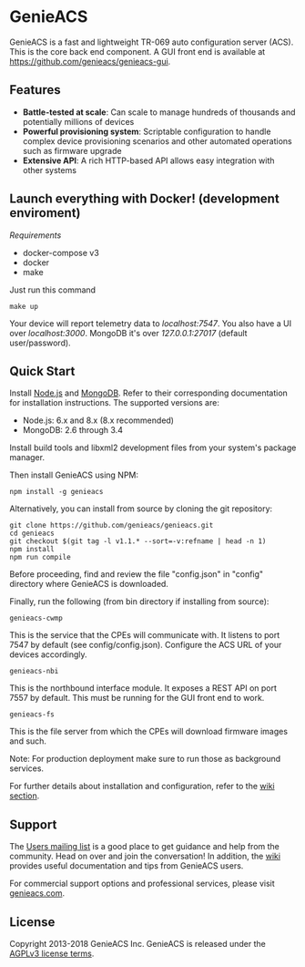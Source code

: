 # GenieACS

GenieACS is a fast and lightweight TR-069 auto configuration server (ACS). This
is the core back end component. A GUI front end is available at
https://github.com/genieacs/genieacs-gui.

## Features

- **Battle-tested at scale**: Can scale to manage hundreds of thousands and
potentially millions of devices
- **Powerful provisioning system**: Scriptable configuration to handle complex
device provisioning scenarios and other automated operations such as firmware
upgrade
- **Extensive API**: A rich HTTP-based API allows easy integration with other
systems
## Launch everything with Docker! (development enviroment)

*Requirements*

 - docker-compose v3
 - docker
 - make

 Just run this command 
 ```
 make up
 ```

Your device will report telemetry data to *localhost:7547*. You also have a UI over *localhost:3000*. 
MongoDB it's over *127.0.0.1:27017* (default user/password). 


## Quick Start

Install [Node.js](http://nodejs.org/) and [MongoDB](http://www.mongodb.org/).
Refer to their corresponding documentation for installation instructions. The
supported versions are:

- Node.js: 6.x and 8.x (8.x recommended)
- MongoDB: 2.6 through 3.4

Install build tools and libxml2 development files from your system's package
manager.

Then install GenieACS using NPM:

    npm install -g genieacs

Alternatively, you can install from source by cloning the git repository:

    git clone https://github.com/genieacs/genieacs.git
    cd genieacs
    git checkout $(git tag -l v1.1.* --sort=-v:refname | head -n 1)
    npm install
    npm run compile

Before proceeding, find and review the file "config.json" in "config" directory
where GenieACS is downloaded.

Finally, run the following (from bin directory if installing from source):

    genieacs-cwmp

This is the service that the CPEs will communicate with. It listens to port 7547
by default (see config/config.json). Configure the ACS URL of your devices
accordingly.

    genieacs-nbi

This is the northbound interface module. It exposes a REST API on port 7557 by
default. This must be running for the GUI front end to work.

    genieacs-fs

This is the file server from which the CPEs will download firmware images and
such.

Note: For production deployment make sure to run those as background services.

For further details about installation and configuration, refer to the
[wiki section](https://github.com/genieacs/genieacs/wiki).

## Support

The [Users mailing list](http://lists.genieacs.com) is a good place to get
guidance and help from the community. Head on over and join the conversation!
In addition, the [wiki](https://github.com/genieacs/genieacs/wiki) provides useful
documentation and tips from GenieACS users.

For commercial support options and professional services, please visit
[genieacs.com](https://genieacs.com).

## License

Copyright 2013-2018 GenieACS Inc. GenieACS is released under the
[AGPLv3 license terms](https://raw.githubusercontent.com/genieacs/genieacs/master/LICENSE).
